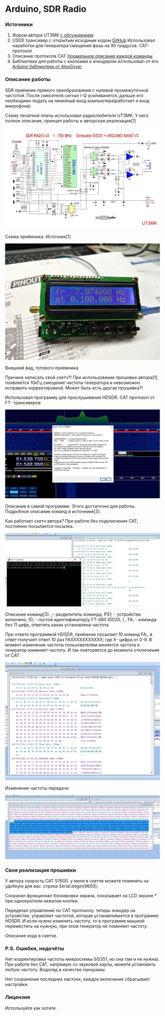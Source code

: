 <h1>Arduino, SDR Radio</h1>
    <h3>Источники</h3>
    <ol>
        <li> Форум автора UT3MK <a href="https://ut3mk.at.ua/forum/2-157-1">с обсуждением</a> </li>
        <li>USDX трансивер с открытым исходным кодом <a href="https://github.com/threeme3/usdx">GitHub</a> Использовал наработки для генератора смещения фазы на 90 градусов. CAT-протокол</li>
        <li>Описание протокола CAT <a href="https://www.kenwood.com/i/products/info/amateur/ts_480/pdf/ts_480_pc.pdf">Нормальное описание каждой команды</a></li>
        <li>Библиотеки для работы с кнопками и енкодером использовал от его <a href="https://github.com/GyverLibs">Arduino библиотеки от AlexGyver</a></li> 
    </ol>
    <h3>Описание работы</h3>
    <p>SDR приёмник прямого преобразования с нулевой промежуточной частотой. После смесителя сигнал I-Q усиливанется, дальше его необходимо подать на линейный вход компьютера(работает и вход микрофона)</p>
    <p>Схему печатной платы  использовал радиолюбителя UT3MK. У него полное описание, принцип работы и авторская реализация[1]</p>
    <img src="sdr-shema_smale.jpg" alt="Картинка на загрузилась. Переход на старницу автора">
    <p>Схема приёмника. Источник[1]</p>
    <img src="./font_smaill.jpg" alt="Картинка на загрузилась. Компактный приёмник">
    <p>Внешний вид, готового приёмника</p>
    <p>Причина написать свой скетч?! При использовании прошивки автора[1] появляется 10кГц смещение частоты генератора и невозможно исправить корректировкой. Может быть есть другая прошивка?!</p>
    <p>Использовал программу для прослушивания HDSDR. CAT протокол от FT- трансиверов</p>
    <img src="./cat-hdsdr.PNG" alt="Картинка не загрузилась. Описание CAT - HDSDR">
    <p>Описание в самой программе. Этого достаточно для работы. Подробное описание команд в источнике[3].</p>
    <p>Как работает скетч автора? При работе без подключения CAT, постоянно посылается посылка.</p>
    <img src="./arbeiten_2.PNG" alt="Картинка не загрузилась. Реализация автора">
    <p>Описание команд[3]. ;- разделитель команда, PS1; - устройство включено,  ID; - пустой идентификатор(у FT-480 ID020; ) , FA; - команда без 11 цифр, ответить какая установлена частота   </p>
    <p>При ответе программой HDSDR, приёмник посылает 10 команд FA;, в ответ получает ответ 10 раз FAXXXXXXXXXXX; где X- цифра от 0-9. В момент изменения частоты пользователем меняется частота и генератор изменяет частоту. И так повторяется до момента отключения от CAT</p>
    <img src="./arbeiten_1.PNG" alt="Картинка не загрузилась. Реализация автора">
    <p>Изменение частоты передачи</p>
    <img src="./arbeiten_3.PNG" alt="Картинка не загрузилась. Реализация автора">
    <h3>Своя реализация прошивки</h3>
    <p> У автора скорость САТ 57600. у меня в скетче можете поменять на удобную для вас. строка   Serial.begin(9600); </p>
    <p>Сохранил функционал блокировки экрана, показывает на LCD экране * при однократном нажатии кнопки.</p>
    <p>Переделал управление по CAT протоколу. теперь энкодер на устройстве, управляет частотой, которая устанавливается в программе HDSDR. И если нужно изменить частоту, то в программе мышкой переместить на нужную, при этом генератор не поменяет частоту.</p>
    <p>Описание кода в скетче.</p>
    <h3>P.S. Ошибки, недочёты</h3>
    <p>Нет корректировки частоты микросхемы Si5351, но она там и не нужна). При работе без CAT, напрямую со звуковой карты, можете установить любую частоту. Водопад в качестве панорамы.</p>
    <p>Нет сохранения последних настоек, каждое включение сбрасывает настройки.</p>
    <h3>Лицензия</h3>
    <p>Используйте как хотите.</p>